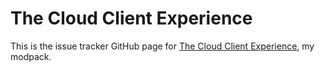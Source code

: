 # The Cloud Client Experience

This is the issue tracker GitHub page for [The Cloud Client Experience](https://modrinth.com/modpack/the-cloud-client-experience), my modpack.
